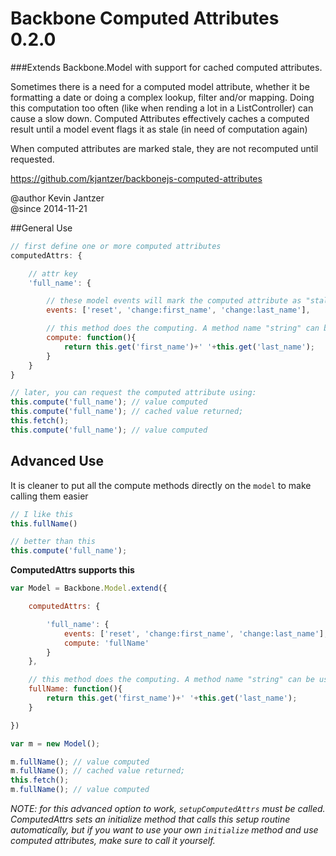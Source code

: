 Backbone Computed Attributes 0.2.0
==============================

###Extends Backbone.Model with support for cached computed attributes.


Sometimes there is a need for a computed model attribute, whether it
be formatting a date or doing a complex lookup, filter and/or mapping.
Doing this computation too often (like when rending a lot in a ListController)
can cause a slow down. Computed Attributes effectively caches a computed result
until a model event flags it as stale (in need of computation again)

When computed attributes are marked stale, they are not recomputed
until requested.

https://github.com/kjantzer/backbonejs-computed-attributes

@author Kevin Jantzer  
@since 2014-11-21  

##General Use

```javascript
// first define one or more computed attributes
computedAttrs: {

	// attr key
	'full_name': {

		// these model events will mark the computed attribute as "stale" (needs computed again)
		events: ['reset', 'change:first_name', 'change:last_name'],

		// this method does the computing. A method name "string" can be used in place of an inline function
		compute: function(){
			return this.get('first_name')+' '+this.get('last_name');
		}
	}
}

// later, you can request the computed attribute using:
this.compute('full_name'); // value computed
this.compute('full_name'); // cached value returned;
this.fetch();
this.compute('full_name'); // value computed
```

## Advanced Use

It is cleaner to put all the compute methods directly on the `model` to make calling them easier

```javascript
// I like this
this.fullName()

// better than this
this.compute('full_name');
```

**ComputedAttrs supports this**

```javascript
var Model = Backbone.Model.extend({

	computedAttrs: {

		'full_name': {
			events: ['reset', 'change:first_name', 'change:last_name'],
			compute: 'fullName'
		}
	},

	// this method does the computing. A method name "string" can be used in place of an inline function
	fullName: function(){
		return this.get('first_name')+' '+this.get('last_name');
	}

})

var m = new Model();

m.fullName(); // value computed
m.fullName(); // cached value returned;
this.fetch();
m.fullName(); // value computed
```

*NOTE: for this advanced option to work, `setupComputedAttrs` must be called. ComputedAttrs sets an initialize method that calls this setup routine automatically, but if you want to use your own `initialize` method and use computed attributes, make sure to call it yourself.*